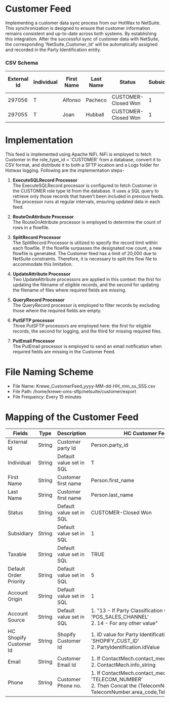 # Customer Feed
Implementing a customer data sync process from our HotWax to NetSuite. 
This synchronization is designed to ensure that customer information remains consistent and up-to-date across both systems. By establishing this integration.
After the successful sync of customer data with NetSuite, the corresponding 'NetSuite_Customer_Id' will be automatically assigned and recorded in the Party Identification entity.

### CSV Schema

| External Id      | Individual    | First Name     |     Last Name|     Status         |Subsidiary  |Taxable     |Default Order Priority|Account Origin|Account Source|HC Shopify Customer Id|
|------------------|---------------|----------------|--------------|--------------------|------------|------------|----------------------|--------------|--------------|----------------------|
| 297056           | T             | Alfonso        | Pacheco      | CUSTOMER-Closed Won|       1    |  true      |         5            |        1     |    14        |     6578498371671    |
| 297055           |  T            |    Joan        |Hubball       |CUSTOMER-Closed Won |     1      |   true     |   5                  | 1            |   14         |   6578280628311      |    


# Implementation
This feed is implemented using Apache NiFi. NiFi is employed to fetch Customer in the role_type_id = 'CUSTOMER' from a database, convert it to CSV format, and distribute it to both a SFTP location and a Logs folder for Hotwax logging.
Following are the implementation steps-

1. **ExecuteSQLRecord Processor**\
   The ExecuteSQLRecord processor is configured to fetch Customer in the CUSTOMER role type Id from the database. It uses a SQL query to retrieve only those records that haven't been included in previous feeds. The processor runs at regular intervals, ensuring updated data in each feed.

2. **RouteOnAttribute Processor**\
   The RouteOnAttribute processor is employed to determine the count of rows in a flowfile.
   
3. **SplitRecord Processor**\
   The SplitRecord Processor is utilized to specify the record limit within each flowfile. If the flowfile surpasses the designated row count, a new flowfile is generated.
   The Customer feed has a limit of 20,000 due to NetSuite constraints. Therefore, it is necessary to split the flow file to accommodate this limitation.
   
4. **UpdateAttribute Processor**\
   Two UpdateAttribute processors are applied in this context: the first for updating the filename of eligible records, and the second for updating the filename of files where required fields are missing.
   
5. **QueryRecord Processor**\
   The QueryRecord processor is employed to filter records by excluding those where the required fields are empty.

6. **PutSFTP processor**\
   Three PutSFTP processors are employed here: the first for eligible records, the second for logging, and the third for missing required files.

7. **PutEmail Processor**\
   The PutEmail processor is employed to send an email notification when required fields are missing in the Customer Feed.

# File Naming Scheme
- File Name: Krewe_CustomerFeed_yyyy-MM-dd-HH_mm_ss_SSS.csv
- File Path: /home/krewe-oms-sftp/netsuite/customer/export
- File Frequency: Every 15 minutes
  
# Mapping of the Customer Feed
| Fields           | Type          | Description     |  HC Customer Feed Feed Mapping|
|------------------|---------------|-----------------|--------------|
| External Id      | String        | Customer party Id| Person.party_id|
| Individual           |  String    |   Default value set in SQL        |T     |    
| First Name           |  String            |    Customer first name        |Person.first_name      |    
| Last Name           |  String            |    Customer first name        |Person.last_name       |    
| Status           |  String            |    Default value set in SQL        |CUSTOMER-Closed Won       |    
| Subsidiary           |  String            |    Default value set in SQL        |1       |    
| Taxable           |  String            |    Default value set in SQL        |TRUE      |    
| Default Order Priority           |  String            |    Default value set in SQL        |5      |    
| Account Origin           |  String            |    Default value set in SQL        |1       |    
| Account Source           |  String            | Default value set in SQL        |1. "13 - If Party Classification Group Id = 'POS_SALES_CHANNEL' <br/> 2. 14 - For any other value"       |    
| HC Shopify Customer Id           |  String            | Shopify Customer Id     |1. ID value for Party Identification Type ID of 'SHOPIFY_CUST_ID' <br/> 2.  PartyIdentification.idValue    |    
| Email           |  String            |   Customer Email Id       |1. If ContactMech.contact_mech_type_id = 'EMAIL_ADDRESS' </br> 2. ContactMech.info_string    |    
| Phone           |  String            | Customer Phone no.      |1. If ContactMech.contact_mech_type_id = 'TELECOM_NUMBER' </br> 2. Then Concat the (TelecomNumber.country_code, TelecomNumber.area_code,TelecomNumber.contact_number)      |


